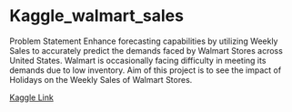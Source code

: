 # Kaggle_walmart_sales
Problem Statement 
Enhance forecasting capabilities by utilizing Weekly Sales to accurately predict the demands faced by Walmart Stores across United States.  Walmart is occasionally facing difficulty in meeting its demands due to low inventory.  Aim of this project is to see the impact of Holidays on the Weekly Sales of Walmart Stores. 

[Kaggle Link]((https://www.kaggle.com/datasets/yasserh/walmart-dataset)https://www.kaggle.com/datasets/yasserh/walmart-dataset)
